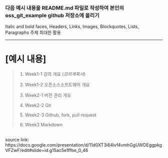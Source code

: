 <h3>다음 예시 내용을 README.md 파일로 작성하여 본인의 oss_git_example github 저장소에 올리기</h3>
<mono>Italic and bold faces, Headers, Links, Images, Blockquotes, Lists, Paragraphs 주제 최대한 활용</mono>

<hr>

<h1><strong>[예시 내용]</strong></h1>
<blockquote><ol>
<li><p>Week1-1 강의 개요 (<em>강의계획서</em>)</p></li>
<li><p>Week1-2 오픈소스소프트웨어 개요</p></li>
<li><p>Week2-1 버전 관리 개요</p></li>
<li><p>Week2-2 Git</p></li>
<li><p>Week2-3 Github, fork, pull request</p></li>
<li><p>Week3 Markdown</p></li>
</ol></blockquote>


<br>
source link: <link>https://docs.google.com/presentation/d/11d0XT3i64ivf4vmhGgUWDEggpkgVFZwF/edit#slide=id.g15ac5e1ffbe_0_46</link>
